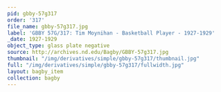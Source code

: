 ```yaml
---
pid: gbby-57g317
order: '317'
file_name: gbby-57g317.jpg
label: 'GBBY 57G/317: Tim Moynihan - Basketball Player - 1927-1929'
_date: 1927-1929
object_type: glass plate negative
source: http://archives.nd.edu/Bagby/GBBY-57g317.jpg
thumbnail: "/img/derivatives/simple/gbby-57g317/thumbnail.jpg"
full: "/img/derivatives/simple/gbby-57g317/fullwidth.jpg"
layout: bagby_item
collection: bagby
---
```

